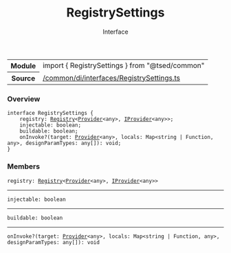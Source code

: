 
<header class="symbol-info-header"><h1 id="registrysettings">RegistrySettings</h1><label class="symbol-info-type-label interface">Interface</label></header>
<!-- summary -->
<section class="symbol-info"><table class="is-full-width"><tbody><tr><th>Module</th><td><div class="lang-typescript"><span class="token keyword">import</span> { RegistrySettings }&nbsp;<span class="token keyword">from</span>&nbsp;<span class="token string">"@tsed/common"</span></div></td></tr><tr><th>Source</th><td><a href="https://github.com/Romakita/ts-express-decorators/blob/v4.15.2/src//common/di/interfaces/RegistrySettings.ts#L0-L0">/common/di/interfaces/RegistrySettings.ts</a></td></tr></tbody></table></section>
<!-- overview -->


### Overview


<pre><code class="typescript-lang "><span class="token keyword">interface</span> RegistrySettings <span class="token punctuation">{</span>
    registry<span class="token punctuation">:</span> <a href="#api/core/registry"><span class="token">Registry</span></a><<a href="#api/common/di/provider"><span class="token">Provider</span></a><<span class="token keyword">any</span>><span class="token punctuation">,</span> <a href="#api/common/di/iprovider"><span class="token">IProvider</span></a><<span class="token keyword">any</span>>><span class="token punctuation">;</span>
    injectable<span class="token punctuation">:</span> <span class="token keyword">boolean</span><span class="token punctuation">;</span>
    buildable<span class="token punctuation">:</span> <span class="token keyword">boolean</span><span class="token punctuation">;</span>
    onInvoke?<span class="token punctuation">(</span>target<span class="token punctuation">:</span> <a href="#api/common/di/provider"><span class="token">Provider</span></a><<span class="token keyword">any</span>><span class="token punctuation">,</span> locals<span class="token punctuation">:</span> Map<<span class="token keyword">string</span> | Function<span class="token punctuation">,</span> <span class="token keyword">any</span>><span class="token punctuation">,</span> designParamTypes<span class="token punctuation">:</span> <span class="token keyword">any</span><span class="token punctuation">[</span><span class="token punctuation">]</span><span class="token punctuation">)</span><span class="token punctuation">:</span> <span class="token keyword">void</span><span class="token punctuation">;</span>
<span class="token punctuation">}</span></code></pre>


<!-- Parameters -->

<!-- Description -->

<!-- Members -->







### Members



<div class="method-overview">
<pre><code class="typescript-lang ">registry<span class="token punctuation">:</span> <a href="#api/core/registry"><span class="token">Registry</span></a><<a href="#api/common/di/provider"><span class="token">Provider</span></a><<span class="token keyword">any</span>><span class="token punctuation">,</span> <a href="#api/common/di/iprovider"><span class="token">IProvider</span></a><<span class="token keyword">any</span>>></code></pre>
</div>




<hr/>



<div class="method-overview">
<pre><code class="typescript-lang ">injectable<span class="token punctuation">:</span> <span class="token keyword">boolean</span></code></pre>
</div>




<hr/>



<div class="method-overview">
<pre><code class="typescript-lang ">buildable<span class="token punctuation">:</span> <span class="token keyword">boolean</span></code></pre>
</div>




<hr/>



<div class="method-overview">
<pre><code class="typescript-lang ">onInvoke?<span class="token punctuation">(</span>target<span class="token punctuation">:</span> <a href="#api/common/di/provider"><span class="token">Provider</span></a><<span class="token keyword">any</span>><span class="token punctuation">,</span> locals<span class="token punctuation">:</span> Map<<span class="token keyword">string</span> | Function<span class="token punctuation">,</span> <span class="token keyword">any</span>><span class="token punctuation">,</span> designParamTypes<span class="token punctuation">:</span> <span class="token keyword">any</span><span class="token punctuation">[</span><span class="token punctuation">]</span><span class="token punctuation">)</span><span class="token punctuation">:</span> <span class="token keyword">void</span></code></pre>
</div>








